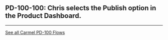 ## PD-100-100: Chris selects the Publish option in the Product Dashboard.


---
[See all Carmel PD-100 Flows](..)
